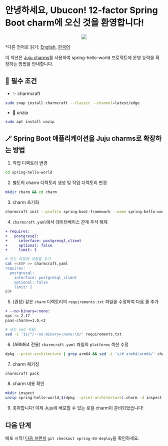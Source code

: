 # 안녕하세요, Ubucon! 12-factor Spring Boot charm에 오신 것을 환영합니다!

<p align="center">
    <img src="https://res.cloudinary.com/canonical/image/fetch/f_auto,q_auto,fl_sanitize,c_fill,w_200,h_200/https://api.charmhub.io/api/v1/media/download/charm_g5MbnEy7wX7GTPtr20TcB16YCvXXZu2Y_icon_e08d61629f52f85dd79e8222b8b2360a7377af42e1a0f22fceca778ec3226d7c.png">
</p>

\*다른 언어로 읽기: [English](README.md), [한국어](README.ko.md)

이 섹션은 [Juju charms](https://juju.is/)를 사용하여 spring-hello-world 프로젝트에 운영 능력을 확장하는 방법을 안내합니다.

## 📝 필수 조건

- ✨ charmcraft

```bash
sudo snap install charmcraft --classic --channel=latest/edge
```

- 📂 unzip

```bash
sudo apt install unzip
```

## 🪄 Spring Boot 애플리케이션을 Juju charms로 확장하는 방법

1. 작업 디렉토리 변경

```bash
cd spring-hello-world
```

2. 별도의 charm 디렉토리 생성 및 작업 디렉토리 변경

```bash
mkdir charm && cd charm
```

3. charm 초기화

```bash
charmcraft init --profile spring-boot-framework --name spring-hello-world
```

4. `charmcraft.yaml`에서 데이터베이스 관계 주석 해제

```diff
+ requires:
+   postgresql:
+     interface: postgresql_client
+     optional: false
+     limit: 1
```

```bash
# 또는 파일에 내용을 추가
cat <<EOF >> charmcraft.yaml
requires:
  postgresql:
    interface: postgresql_client
    optional: false
    limit: 1
EOF
```

5. (권장) 같은 `charm` 디렉토리의 `requirements.txt` 파일을 수정하여 다음 줄 추가

```diff
+ --no-binary=:none:
ops ~= 2.17
paas-charm>=1.0,<2
```

```bash
# 또는 sed 사용:
sed -i '1s/^/--no-binary=:none:\n/' requirements.txt
```

6. (ARM64 전용) `charmcraft.yaml` 파일의 `platforms` 섹션 수정

```bash
dpkg --print-architecture | grep arm64 && sed -i 's/# arm64/arm64/' charmcraft.yaml
```

7. charm 패키징

```bash
charmcraft pack
```

8. charm 내용 확인

```bash
mkdir inspect
unzip spring-hello-world_$(dpkg --print-architecture).charm -d inspect
```
   
9. 축하합니다! 이제 Juju에 배포할 수 있는 로컬 charm이 준비되었습니다!

## 다음 단계

배포 시작! [다음 브랜치](https://github.com/yanksyoon/hello-ubucon/tree/spring-03-deploy) `git checkout spring-03-deploy`을 확인하세요.
